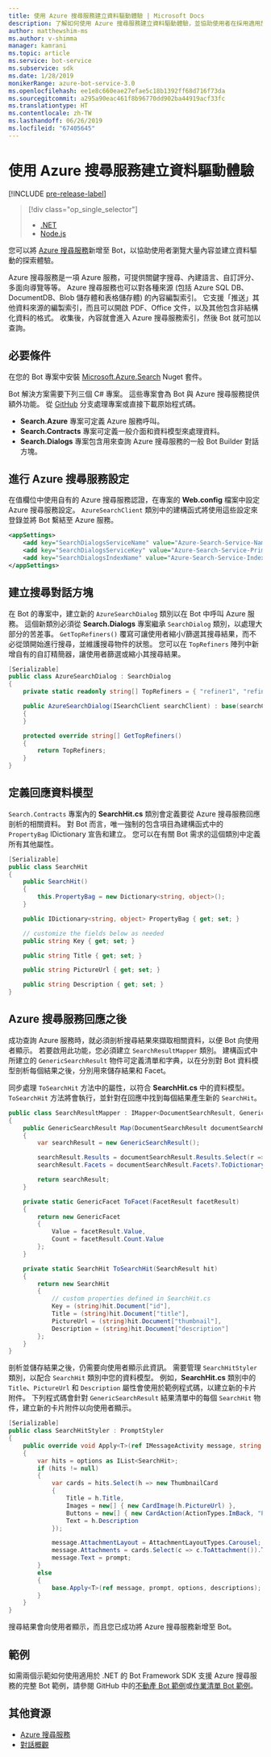 ```yaml
---
title: 使用 Azure 搜尋服務建立資料驅動體驗 | Microsoft Docs
description: 了解如何使用 Azure 搜尋服務建立資料驅動體驗，並協助使用者在採用適用於 .NET 的 Bot Framework SDK 和 Azure 搜尋服務的 Bot 中瀏覽大量內容。
author: matthewshim-ms
ms.author: v-shimma
manager: kamrani
ms.topic: article
ms.service: bot-service
ms.subservice: sdk
ms.date: 1/28/2019
monikerRange: azure-bot-service-3.0
ms.openlocfilehash: ee1e8c660eae27efae5c18b1392ff68d716f73da
ms.sourcegitcommit: a295a90eac461f8b96770dd902ba44919acf33fc
ms.translationtype: HT
ms.contentlocale: zh-TW
ms.lasthandoff: 06/26/2019
ms.locfileid: "67405645"
---
```

# <a name="create-data-driven-experiences-with-azure-search"></a>使用 Azure 搜尋服務建立資料驅動體驗 

[!INCLUDE [pre-release-label](../includes/pre-release-label-v3.md)]

> [!div class="op_single_selector"]
> - [.NET](../dotnet/bot-builder-dotnet-search-azure.md)
> - [Node.js](../nodejs/bot-builder-nodejs-search-azure.md)

您可以將 [Azure 搜尋服務](https://azure.microsoft.com/services/search/)新增至 Bot，以協助使用者瀏覽大量內容並建立資料驅動的探索體驗。

Azure 搜尋服務是一項 Azure 服務，可提供關鍵字搜尋、內建語言、自訂評分、多面向導覽等等。 Azure 搜尋服務也可以對各種來源 (包括 Azure SQL DB、DocumentDB、Blob 儲存體和表格儲存體) 的內容編製索引。 它支援「推送」其他資料來源的編製索引，而且可以開啟 PDF、Office 文件，以及其他包含非結構化資料的格式。 收集後，內容就會進入 Azure 搜尋服務索引，然後 Bot 就可加以查詢。

## <a name="prerequisites"></a>必要條件

在您的 Bot 專案中安裝 [Microsoft.Azure.Search](https://www.nuget.org/packages/Microsoft.Azure.Search/4.0.0-preview) Nuget 套件。

Bot 解決方案需要下列三個 C# 專案。 這些專案會為 Bot 與 Azure 搜尋服務提供額外功能。 從 [GitHub](https://aka.ms/v3-cs-search-demo) 分支處理專案或直接下載原始程式碼。

- **Search.Azure** 專案可定義 Azure 服務呼叫。
- **Search.Contracts** 專案可定義一般介面和資料模型來處理資料。
- **Search.Dialogs** 專案包含用來查詢 Azure 搜尋服務的一般 Bot Builder 對話方塊。

## <a name="configure-azure-search-settings"></a>進行 Azure 搜尋服務設定

在值欄位中使用自有的 Azure 搜尋服務認證，在專案的 **Web.config** 檔案中設定 Azure 搜尋服務設定。 `AzureSearchClient` 類別中的建構函式將使用這些設定來登錄並將 Bot 繫結至 Azure 服務。

```xml
<appSettings>
    <add key="SearchDialogsServiceName" value="Azure-Search-Service-Name" /> <!-- replace value field with Azure Service Name --> 
    <add key="SearchDialogsServiceKey" value="Azure-Search-Service-Primary-Key" /> <!-- replace value field with Azure Service Key --> 
    <add key="SearchDialogsIndexName" value="Azure-Search-Service-Index" /> <!-- replace value field with your Azure Search Index --> 
</appSettings>
```

## <a name="create-a-search-dialog"></a>建立搜尋對話方塊

在 Bot 的專案中，建立新的 `AzureSearchDialog` 類別以在 Bot 中呼叫 Azure 服務。 這個新類別必須從 **Search.Dialogs** 專案繼承 `SearchDialog` 類別，以處理大部分的苦差事。 `GetTopRefiners()` 覆寫可讓使用者縮小/篩選其搜尋結果，而不必從頭開始進行搜尋，並維護搜尋物件的狀態。 您可以在 `TopRefiners` 陣列中新增自有的自訂精簡器，讓使用者篩選或縮小其搜尋結果。 

```cs
[Serializable]
public class AzureSearchDialog : SearchDialog
{
    private static readonly string[] TopRefiners = { "refiner1", "refiner2", "refiner3" }; // define your own custom refiners 

    public AzureSearchDialog(ISearchClient searchClient) : base(searchClient, multipleSelection: true)
    {
    }

    protected override string[] GetTopRefiners()
    {
        return TopRefiners;
    }
}
```

## <a name="define-the-response-data-model"></a>定義回應資料模型

`Search.Contracts` 專案內的 **SearchHit.cs** 類別會定義要從 Azure 搜尋服務回應剖析的相關資料。 對 Bot 而言，唯一強制的包含項目為建構函式中的 `PropertyBag` IDictionary 宣告和建立。 您可以在有關 Bot 需求的這個類別中定義所有其他屬性。 

```cs
[Serializable]
public class SearchHit
{
    public SearchHit()
    {
        this.PropertyBag = new Dictionary<string, object>();
    }

    public IDictionary<string, object> PropertyBag { get; set; }

    // customize the fields below as needed 
    public string Key { get; set; }

    public string Title { get; set; }

    public string PictureUrl { get; set; }

    public string Description { get; set; }
}
```

## <a name="after-azure-search-responds"></a>Azure 搜尋服務回應之後 

成功查詢 Azure 服務時，就必須剖析搜尋結果來擷取相關資料，以便 Bot 向使用者顯示。 若要啟用此功能，您必須建立 `SearchResultMapper` 類別。 建構函式中所建立的 `GenericSearchResult` 物件可定義清單和字典，以在分別對 Bot 資料模型剖析每個結果之後，分別用來儲存結果和 Facet。 

同步處理 `ToSearchHit` 方法中的屬性，以符合 **SearchHit.cs** 中的資料模型。 `ToSearchHit` 方法將會執行，並針對在回應中找到每個結果產生新的 `SearchHit`。  

```cs
public class SearchResultMapper : IMapper<DocumentSearchResult, GenericSearchResult>
{
    public GenericSearchResult Map(DocumentSearchResult documentSearchResult)
    {
        var searchResult = new GenericSearchResult();

        searchResult.Results = documentSearchResult.Results.Select(r => ToSearchHit(r)).ToList();
        searchResult.Facets = documentSearchResult.Facets?.ToDictionary(kv => kv.Key, kv => kv.Value.Select(f => ToFacet(f)));

        return searchResult;
    }

    private static GenericFacet ToFacet(FacetResult facetResult)
    {
        return new GenericFacet
        {
            Value = facetResult.Value,
            Count = facetResult.Count.Value
        };
    }

    private static SearchHit ToSearchHit(SearchResult hit)
    {
        return new SearchHit
        {
            // custom properties defined in SearchHit.cs 
            Key = (string)hit.Document["id"],
            Title = (string)hit.Document["title"],
            PictureUrl = (string)hit.Document["thumbnail"],
            Description = (string)hit.Document["description"]
        };
    }
}
```
剖析並儲存結果之後，仍需要向使用者顯示此資訊。 需要管理 `SearchHitStyler` 類別，以配合 `SearchHit` 類別中您的資料模型。 例如，**SearchHit.cs** 類別中的 `Title`、`PictureUrl` 和 `Description` 屬性會使用於範例程式碼，以建立新的卡片附件。 下列程式碼會針對 `GenericSearchResult` 結果清單中的每個 `SearchHit` 物件，建立新的卡片附件以向使用者顯示。   

```cs
[Serializable]
public class SearchHitStyler : PromptStyler
{
    public override void Apply<T>(ref IMessageActivity message, string prompt, IReadOnlyList<T> options, IReadOnlyList<string> descriptions = null)
    {
        var hits = options as IList<SearchHit>;
        if (hits != null)
        {
            var cards = hits.Select(h => new ThumbnailCard
            {
                Title = h.Title,
                Images = new[] { new CardImage(h.PictureUrl) },
                Buttons = new[] { new CardAction(ActionTypes.ImBack, "Pick this one", value: h.Key) },
                Text = h.Description
            });

            message.AttachmentLayout = AttachmentLayoutTypes.Carousel;
            message.Attachments = cards.Select(c => c.ToAttachment()).ToList();
            message.Text = prompt;
        }
        else
        {
            base.Apply<T>(ref message, prompt, options, descriptions);
        }
    }
}
```
搜尋結果會向使用者顯示，而且您已成功將 Azure 搜尋服務新增至 Bot。

## <a name="samples"></a>範例

如需兩個示範如何使用適用於 .NET 的 Bot Framework SDK 支援 Azure 搜尋服務的完整 Bot 範例，請參閱 GitHub 中的[不動產 Bot 範例](https://github.com/Microsoft/BotBuilder-Samples/tree/v3-sdk-samples/CSharp/demo-Search/RealEstateBot)或[作業清單 Bot 範例](https://github.com/Microsoft/BotBuilder-Samples/tree/v3-sdk-samples/CSharp/demo-Search/JobListingBot)。 

## <a name="additional-resources"></a>其他資源

- [Azure 搜尋服務][search]
- [對話概觀](bot-builder-dotnet-dialogs.md)

[search]: /azure/search/search-what-is-azure-search
